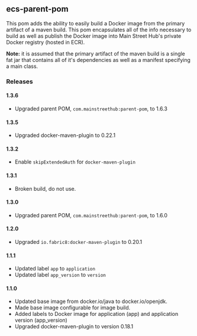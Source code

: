 ## ecs-parent-pom
This pom adds the ability to easily build a Docker image from the primary
artifact of a maven build.  This pom encapsulates all of the info necessary to
build as well as publish the Docker image into Main Street Hub's private Docker
registry (hosted in ECR).

**Note:** it is assumed that the primary artifact of the maven build is a single
fat jar that contains all of it's dependencies as well as a manifest specifying
a main class.

### Releases

#### 1.3.6
* Upgraded parent POM, `com.mainstreethub:parent-pom`, to 1.6.3

#### 1.3.5
* Upgraded docker-maven-plugin to 0.22.1

#### 1.3.2
* Enable `skipExtendedAuth` for `docker-maven-plugin`

#### 1.3.1
* Broken build, do not use.

#### 1.3.0
* Upgraded parent POM, `com.mainstreethub:parent-pom`, to 1.6.0

#### 1.2.0
* Upgraded `io.fabric8:docker-maven-plugin` to 0.20.1

#### 1.1.1
* Updated label `app` to `application`
* Updated label `app_version` to `version`

#### 1.1.0
* Updated base image from docker.io/java to docker.io/openjdk.
* Made base image configurable for image build.
* Added labels to Docker image for application (app) and application version (app_version)
* Upgraded docker-maven-plugin to version 0.18.1
